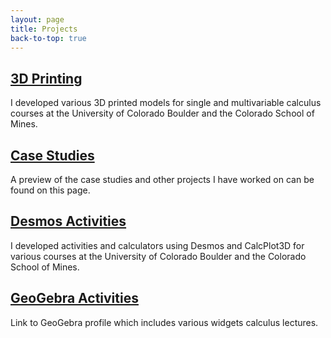 ```yaml
---
layout: page
title: Projects
back-to-top: true
---
```


## [3D Printing](/projects/printing-3d)
I developed various 3D printed models for single and multivariable calculus courses at the University of Colorado Boulder and the Colorado School of Mines.

## [Case Studies](/projects/case-studies)
A preview of the case studies and other projects I have worked on can be found on this page.

## [Desmos Activities](/projects/desmos)
I developed activities and calculators using Desmos and CalcPlot3D for various courses at the University of Colorado Boulder and the Colorado School of Mines.

## [GeoGebra Activities](https://www.geogebra.org/search/athena%20pelfrey)
Link to GeoGebra profile which includes various widgets calculus lectures. 
